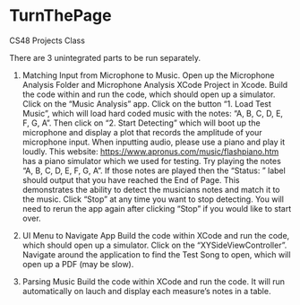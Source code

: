 # TurnThePage
CS48 Projects Class

There are 3 unintegrated parts to be run separately. 

1.	Matching Input from Microphone to Music.
Open up the Microphone Analysis Folder and Microphone Analysis XCode Project in Xcode.
Build the code within and run the code, which should open up a simulator. 
Click on the “Music Analysis” app. 
Click on the button “1. Load Test Music”, which will load hard coded music with the notes: “A, B, C, D, E, F, G, A”. 
Then click on “2. Start Detecting” which will boot up the microphone and display a plot that records the amplitude of your microphone input. 
When inputting audio, please use a piano and play it loudly. This website: https://www.apronus.com/music/flashpiano.htm has a piano simulator which we used for testing. 
Try playing the notes “A, B, C, D, E, F, G, A”. If those notes are played then the “Status: ” label should output that you have reached the End of Page. This demonstrates the ability to detect the musicians notes and match it to the music. 
Click “Stop” at any time you want to stop detecting. You will need to rerun the app again after clicking “Stop” if you would like to start over.

2.	UI Menu to Navigate App
Build the code within XCode and run the code, which should open up a simulator. Click on the “XYSideViewController”. Navigate around the application to find the Test Song to open, which will open up a PDF (may be slow).

3.	Parsing Music 
Build the code within XCode and run the code. It will run automatically on lauch and display each measure’s notes in a table.
